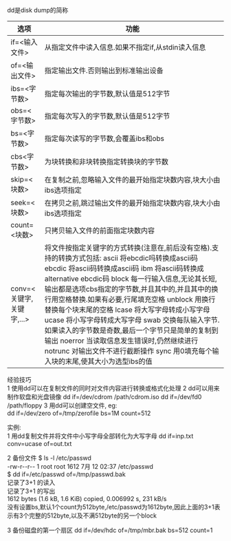 dd是disk dump的简称

选项 | 功能
--- | ---
if=<输入文件> | 从指定文件中读入信息.如果不指定if,从stdin读入信息
of=<输出文件> | 指定输出文件.否则输出到标准输出设备
ibs=<字节数> | 指定每次输出的字节数,默认值是512字节
obs=<字节数> | 指定每次写入的字节数,默认值是512字节
bs=<字节数> | 指定每次读写的字节数,会覆盖ibs和obs
cbs<字节数> | 为块转换和非块转换指定转换块的字节数
skip=<块数> | 在复制之前,忽略输入文件的最开始指定块数内容,块大小由ibs选项指定
seek=<块数> | 在拷贝之前,跳过输出文件的最开始指定块数内容,块大小由ibs选项指定
count=<块数> | 只拷贝输入文件的前面指定块数内容
conv=<关键字,关键字,...> | 将文件按指定关键字的方式转换(注意在,前后没有空格).支持的转换方式包括:  ascii 将ebcdic吗转换成ascii码  ebcdic 将ascii码转换成ascii码 ibm 将ascii码转换成alternative ebcdic码 block 每一行输入信息,无论其长短,输出都是选项cbs指定的字节数,并且其中的,并且其中的换行用空格替换.如果有必要,行尾填充空格 unblock 用换行替换每个块末尾的空格 lcase 将大写字母转成小写字母 ucase 将小写字母转成大写字母 swab 交换每队输入字节.如果读入的字节数是奇数,最后一个字节只是简单的复制到输出 noerror 当读取信息发生错误时,仍然继续进行 notrunc 对输出文件不进行截断操作 sync 用0填充每个输入块的末尾,使其大小为选型ibs的值



经验技巧  
1 使用dd可以在复制文件的同时对文件内容进行转换或格式化处理
2 dd可以用来制作软盘和光盘镜像
dd if=/dev/cdrom /path/cdrom.iso
dd if=/dev/fd0 /path/floppy
3 用dd可以创建空文件, eg:  
dd if=/dev/zero of=/tmp/zerofile bs=1M count=512



实例:  
1 用dd复制文件并将文件中小写字母全部转化为大写字母
dd if=inp.txt conv=ucase of=out.txt

2 备份文件
$ ls -l /etc/passwd  
-rw-r--r-- 1 root root 1612 7月  12 02:37 /etc/passwd  
$ dd if=/etc/passwd of=/tmp/passwd.bak  
记录了3+1 的读入  
记录了3+1 的写出  
1612 bytes (1.6 kB, 1.6 KiB) copied, 0.006992 s, 231 kB/s  
没有设置bs,默认1个count为512byte,/etc/passwd为1612byte,因此上面的3+1表示有3个完整的512byte,以及不满512byte的另一个block


3 备份磁盘的第一个扇区
dd if=/dev/hdc of=/tmp/mbr.bak bs=512 count=1
